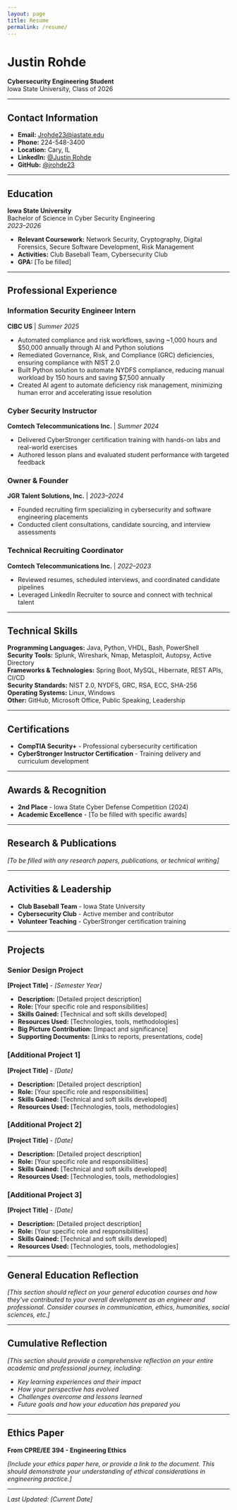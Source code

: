 ```yaml
---
layout: page
title: Resume
permalink: /resume/
---
```


# Justin Rohde
**Cybersecurity Engineering Student**  
Iowa State University, Class of 2026

---

## Contact Information
- **Email:** [Jrohde23@iastate.edu](mailto:Jrohde23@iastate.edu)
- **Phone:** 224-548-3400
- **Location:** Cary, IL
- **LinkedIn:** [@Justin Rohde](https://www.linkedin.com/in/justin-rohde-150703228/)
- **GitHub:** [@jrohde23](https://github.com/jrohde23)

---

## Education

**Iowa State University**  
Bachelor of Science in Cyber Security Engineering  
*2023–2026*

- **Relevant Coursework:** Network Security, Cryptography, Digital Forensics, Secure Software Development, Risk Management
- **Activities:** Club Baseball Team, Cybersecurity Club
- **GPA:** [To be filled]

---

## Professional Experience

### Information Security Engineer Intern
**CIBC US** | *Summer 2025*
- Automated compliance and risk workflows, saving ~1,000 hours and $50,000 annually through AI and Python solutions
- Remediated Governance, Risk, and Compliance (GRC) deficiencies, ensuring compliance with NIST 2.0
- Built Python solution to automate NYDFS compliance, reducing manual workload by 150 hours and saving $7,500 annually
- Created AI agent to automate deficiency risk management, minimizing human error and accelerating issue resolution

### Cyber Security Instructor
**Comtech Telecommunications Inc.** | *Summer 2024*
- Delivered CyberStronger certification training with hands-on labs and real-world exercises
- Authored lesson plans and evaluated student performance with targeted feedback

### Owner & Founder
**JGR Talent Solutions, Inc.** | *2023–2024*
- Founded recruiting firm specializing in cybersecurity and software engineering placements
- Conducted client consultations, candidate sourcing, and interview assessments

### Technical Recruiting Coordinator
**Comtech Telecommunications Inc.** | *2022–2023*
- Reviewed resumes, scheduled interviews, and coordinated candidate pipelines
- Leveraged LinkedIn Recruiter to source and connect with technical talent

---

## Technical Skills

**Programming Languages:** Java, Python, VHDL, Bash, PowerShell  
**Security Tools:** Splunk, Wireshark, Nmap, Metasploit, Autopsy, Active Directory  
**Frameworks & Technologies:** Spring Boot, MySQL, Hibernate, REST APIs, CI/CD  
**Security Standards:** NIST 2.0, NYDFS, GRC, RSA, ECC, SHA-256  
**Operating Systems:** Linux, Windows  
**Other:** GitHub, Microsoft Office, Public Speaking, Leadership

---

## Certifications

- **CompTIA Security+** - Professional cybersecurity certification
- **CyberStronger Instructor Certification** - Training delivery and curriculum development

---

## Awards & Recognition

- **2nd Place** - Iowa State Cyber Defense Competition (2024)
- **Academic Excellence** - [To be filled with specific awards]

---

## Research & Publications

*[To be filled with any research papers, publications, or technical writing]*

---

## Activities & Leadership

- **Club Baseball Team** - Iowa State University
- **Cybersecurity Club** - Active member and contributor
- **Volunteer Teaching** - CyberStronger certification training

---

## Projects

### Senior Design Project
**[Project Title]** - *[Semester Year]*
- **Description:** [Detailed project description]
- **Role:** [Your specific role and responsibilities]
- **Skills Gained:** [Technical and soft skills developed]
- **Resources Used:** [Technologies, tools, methodologies]
- **Big Picture Contribution:** [Impact and significance]
- **Supporting Documents:** [Links to reports, presentations, code]

### [Additional Project 1]
**[Project Title]** - *[Date]*
- **Description:** [Detailed project description]
- **Role:** [Your specific role and responsibilities]
- **Skills Gained:** [Technical and soft skills developed]
- **Resources Used:** [Technologies, tools, methodologies]

### [Additional Project 2]
**[Project Title]** - *[Date]*
- **Description:** [Detailed project description]
- **Role:** [Your specific role and responsibilities]
- **Skills Gained:** [Technical and soft skills developed]
- **Resources Used:** [Technologies, tools, methodologies]

### [Additional Project 3]
**[Project Title]** - *[Date]*
- **Description:** [Detailed project description]
- **Role:** [Your specific role and responsibilities]
- **Skills Gained:** [Technical and soft skills developed]
- **Resources Used:** [Technologies, tools, methodologies]

---

## General Education Reflection

*[This section should reflect on your general education courses and how they've contributed to your overall development as an engineer and professional. Consider courses in communication, ethics, humanities, social sciences, etc.]*

---

## Cumulative Reflection

*[This section should provide a comprehensive reflection on your entire academic and professional journey, including:*
- *Key learning experiences and their impact*
- *How your perspective has evolved*
- *Challenges overcome and lessons learned*
- *Future goals and how your education has prepared you*

---

## Ethics Paper

**From CPRE/EE 394 - Engineering Ethics**

*[Include your ethics paper here, or provide a link to the document. This should demonstrate your understanding of ethical considerations in engineering practice.]*

---

*Last Updated: [Current Date]*
